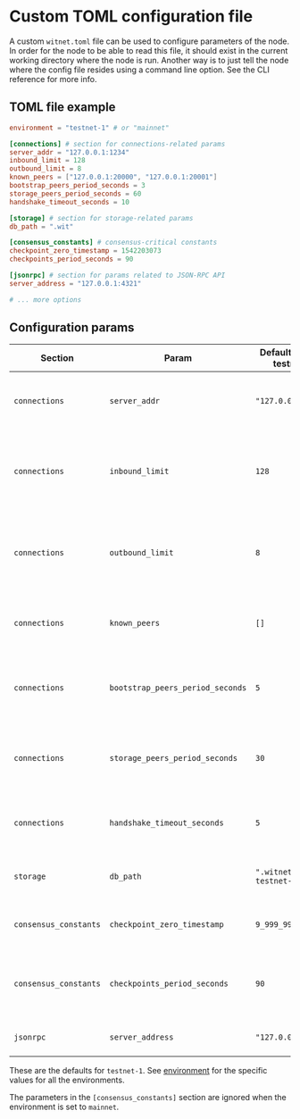 # Custom TOML configuration file

A custom `witnet.toml` file can be used to configure parameters of the node. In order for the node to be able to read this file, it should exist in the current working directory where the node is run. Another way is to just tell the node where the config file resides using a command line option. See the CLI reference for more info.

## TOML file example

``` toml
environment = "testnet-1" # or "mainnet"

[connections] # section for connections-related params
server_addr = "127.0.0.1:1234"
inbound_limit = 128
outbound_limit = 8
known_peers = ["127.0.0.1:20000", "127.0.0.1:20001"]
bootstrap_peers_period_seconds = 3
storage_peers_period_seconds = 60
handshake_timeout_seconds = 10

[storage] # section for storage-related params
db_path = ".wit"

[consensus_constants] # consensus-critical constants
checkpoint_zero_timestamp = 1542203073
checkpoints_period_seconds = 90

[jsonrpc] # section for params related to JSON-RPC API
server_address = "127.0.0.1:4321"

# ... more options
```

## Configuration params

| Section               | Param                            | Default Value in testnet-1 | Description                                                         |
|-----------------------|----------------------------------|----------------------------|---------------------------------------------------------------------|
| `connections`         | `server_addr`                    | `"127.0.0.1:21337"`        | Server socket address to which it should bind to                    |
| `connections`         | `inbound_limit`                  | `128`                      | Maximum number of concurrent connections the server should accept   |
| `connections`         | `outbound_limit`                 | `8`                        | Maximum number of opened connections to other peers this node has   |
| `connections`         | `known_peers`                    | `[]`                       | Other peer addresses this node knows about at start                 |
| `connections`         | `bootstrap_peers_period_seconds` | `5`                        | Period of the outbound peer bootstrapping process (in seconds)      |
| `connections`         | `storage_peers_period_seconds`   | `30`                       | Period of the known peers backup into storage process (in seconds)  |
| `connections`         | `handshake_timeout_seconds`      | `5`                        | Timeout for the handshake process (in seconds)                      |
| `storage`             | `db_path`                        | `".witnet-rust-testnet-1"` | Directory containing the database files                             |
| `consensus_constants` | `checkpoint_zero_timestamp`      | `9_999_999_999_999`        | Timestamp at checkpoint 0 (the start of epoch 0)                    |
| `consensus_constants` | `checkpoints_period_seconds`     | `90`                       | Seconds between the start of an epoch and the start of the next one |
| `jsonrpc`             | `server_address`                 | `"127.0.0.1:21338"`        | JSON-RPC server socket address                                      |                

These are the defaults for `testnet-1`.
See [environment][environment] for the specific values for all the environments.

The parameters in the `[consensus_constants]` section are ignored when the
environment is set to `mainnet`.

[environment]: environment.md
